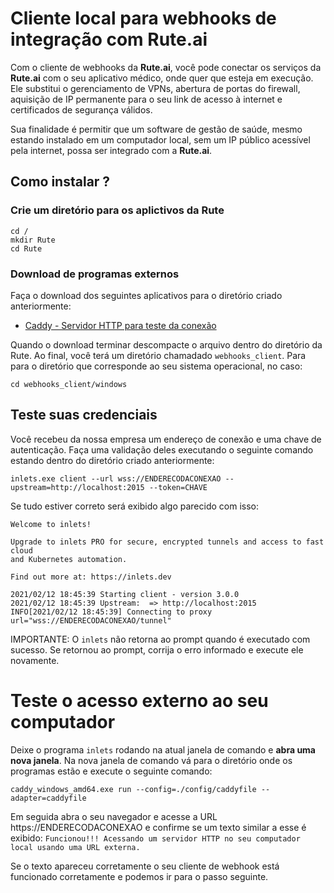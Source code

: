 # Cliente local para webhooks de integração com **Rute.ai**

Com o cliente de webhooks da **Rute.ai**, você pode conectar os serviços da **Rute.ai** com o seu aplicativo médico, onde quer que esteja em execução. Ele substitui o gerenciamento de VPNs, abertura de portas do firewall, aquisição de IP permanente para o seu link de acesso à internet e certificados de segurança válidos.

Sua finalidade é permitir que um software de gestão de saúde, mesmo estando instalado em um computador local, sem um IP público acessível pela internet, possa ser integrado com a **Rute.ai**.

## Como instalar ?

### Crie um diretório para os aplictivos da Rute

```
cd /
mkdir Rute
cd Rute
```

### Download de programas externos

Faça o download dos seguintes aplicativos para o diretório criado anteriormente:

* [Caddy - Servidor HTTP para teste da conexão](https://caddyserver.com/api/download?os=windows&arch=amd64&idempotency=17322521938054)

Quando o download terminar descompacte o arquivo dentro do diretório da Rute. Ao final, você terá um diretório chamadado  `webhooks_client`. Para para o diretório que corresponde ao seu sistema operacional, no caso:

```
cd webhooks_client/windows
```

## Teste suas credenciais

Você recebeu da nossa empresa um endereço de conexão e uma chave de autenticação. Faça uma validação deles executando o seguinte comando estando dentro do diretório criado anteriormente:

```
inlets.exe client --url wss://ENDERECODACONEXAO --upstream=http://localhost:2015 --token=CHAVE
```

Se tudo estiver correto será exibido algo parecido com isso:

```
Welcome to inlets!

Upgrade to inlets PRO for secure, encrypted tunnels and access to fast cloud
and Kubernetes automation.

Find out more at: https://inlets.dev 

2021/02/12 18:45:39 Starting client - version 3.0.0
2021/02/12 18:45:39 Upstream:  => http://localhost:2015
INFO[2021/02/12 18:45:39] Connecting to proxy                           url="wss://ENDERECODACONEXAO/tunnel"
```

IMPORTANTE: O `inlets` não retorna ao prompt quando é executado com sucesso. Se retornou ao prompt, corrija o erro informado e execute ele novamente.

# Teste o acesso externo ao seu computador

Deixe o programa `inlets` rodando na atual janela de comando e **abra uma nova janela**. Na nova janela de comando vá para o diretório onde os programas estão e execute o seguinte comando:

```
caddy_windows_amd64.exe run --config=./config/caddyfile --adapter=caddyfile
```

Em seguida abra o seu navegador e acesse a URL https://ENDERECODACONEXAO e confirme se um texto similar a esse é exibido: `Funcionou!!! Acessando um servidor HTTP no seu computador local usando uma URL externa.`

Se o texto apareceu corretamente o seu cliente de webhook está funcionado corretamente e podemos ir para o passo seguinte.

